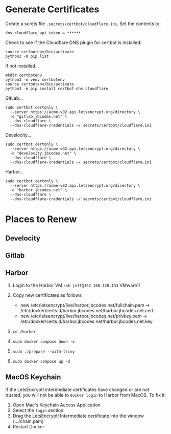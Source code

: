 # Generate Certificates

Create a screts file `.secrets/certbot/cloudflare.ini`. Set the contents to:
```
dns_cloudflare_api_token = ******
```

Check to see if the Cloudflare DNS plugin for certbot is installed:
```shell
source certbotenv/bin/activate
python3 -m pip list
```

If not installed...
```shell
mkdir certbotenv
python3 -m venv certbotenv
source certbotenv/bin/activate
python3 -m pip install certbot-dns-cloudflare
```

GitLab...
```shell
sudo certbot certonly \
  --server https://acme-v02.api.letsencrypt.org/directory \
  -d "gitlab.jbcodes.net" \
  --dns-cloudflare \
  --dns-cloudflare-credentials ~/.secrets/certbot/cloudflare.ini
```

Develocity...
```shell
sudo certbot certonly \
  --server https://acme-v02.api.letsencrypt.org/directory \
  -d "develocity.jbcodes.net" \
  --dns-cloudflare \
  --dns-cloudflare-credentials ~/.secrets/certbot/cloudflare.ini
```

Harbor...
```shell
sudo certbot certonly \
  --server https://acme-v02.api.letsencrypt.org/directory \
  -d "harbor.jbcodes.net" \
  --dns-cloudflare \
  --dns-cloudflare-credentials ~/.secrets/certbot/cloudflare.ini
```

# Places to Renew

## Develocity

## Gitlab

## Harbor

1. Login to the Harbor VM `ssh jeff@192.168.128.133`  VMware1!
1. Copy new certificates as follows:

   - new /etc/letsencrypt/live/harbor.jbcodes.net/fullchain.pem ->  /etc/docker/certs.d/harbor.jbcodes.net/harbor.jbcodes.net.cert
   - new /etc/letsencrypt/live/harbor.jbcodes.net/privkey.pem -> /etc/docker/certs.d/harbor.jbcodes.net/harbor.jbcodes.net.key

1. `cd /harbor`
1. `sudo docker compose down -v`
1. `sudo ./prepare --with-trivy`
1. `sudo docker compose up -d`

## MacOS Keychain

If the LetsEncrypt! intermediate certificates have changed or are not trusted, you will not be able to `docker login`
to Harbor from MacOS. To fix it:

1. Open Mac's Keychain Access Application
1. Select the `login` section
1. Drag the LetsEncrypt! Intermediate certificate into the window (.../chain.pem)
1. Restart Docker
